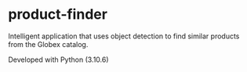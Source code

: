 # product-finder

Intelligent application that uses object detection to find similar products from the Globex catalog.

Developed with Python (3.10.6)